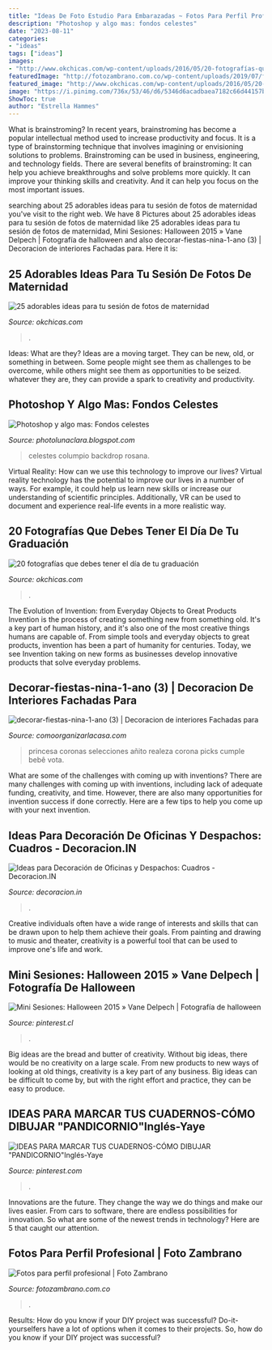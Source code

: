 ```yaml
---
title: "Ideas De Foto Estudio Para Embarazadas ~ Fotos Para Perfil Profesional"
description: "Photoshop y algo mas: fondos celestes"
date: "2023-08-11"
categories:
- "ideas"
tags: ["ideas"]
images:
- "http://www.okchicas.com/wp-content/uploads/2016/05/20-fotografías-que-debes-tener-el-día-de-tu-graduación.jpg"
featuredImage: "http://fotozambrano.com.co/wp-content/uploads/2019/07/foto-en-estudio-1-2.jpg"
featured_image: "http://www.okchicas.com/wp-content/uploads/2016/05/20-fotografías-que-debes-tener-el-día-de-tu-graduación.jpg"
image: "https://i.pinimg.com/736x/53/46/d6/5346d6acadbaea7182c66d44157b3e0e.jpg?b=t"
ShowToc: true
author: "Estrella Hammes"
---
```



What is brainstroming?
In recent years, brainstroming has become a popular intellectual method used to increase productivity and focus. It is a type of brainstorming technique that involves imagining or envisioning solutions to problems. Brainstroming can be used in business, engineering, and technology fields.
There are several benefits of brainstroming: It can help you achieve breakthroughs and solve problems more quickly. It can improve your thinking skills and creativity. And it can help you focus on the most important issues.

	

		
searching about 25 adorables ideas para tu sesión de fotos de maternidad you've visit to the right web. We have 8 Pictures about 25 adorables ideas para tu sesión de fotos de maternidad like 25 adorables ideas para tu sesión de fotos de maternidad, Mini Sesiones: Halloween 2015 » Vane Delpech | Fotografía de halloween and also decorar-fiestas-nina-1-ano (3) | Decoracion de interiores Fachadas para. Here it is:
		
    
## 25 Adorables Ideas Para Tu Sesión De Fotos De Maternidad

<img loading=lazy src="http://www.okchicas.com/wp-content/uploads/2015/11/fotografías-de-embarazadas-1.jpg" onerror="this.onerror=null;this.src='https://tse2.mm.bing.net/th?id=OIP.mi94VqjtihXlVY5sf08XEQHaKk&amp;pid=15.1';" alt="25 adorables ideas para tu sesión de fotos de maternidad">

_Source: okchicas.com_

>. 

	

Ideas: What are they?
Ideas are a moving target. They can be new, old, or something in between. Some people might see them as challenges to be overcome, while others might see them as opportunities to be seized. whatever they are, they can provide a spark to creativity and productivity.

    
## Photoshop Y Algo Mas: Fondos Celestes

<img loading=lazy src="http://3.bp.blogspot.com/-zXzsrIGuIUM/UJ0hlnuFoPI/AAAAAAAANLE/sH3xsZjhrUA/s640/Fondo-para-fotos-columpio-en-la-luna.jpg" onerror="this.onerror=null;this.src='https://tse4.mm.bing.net/th?id=OIP.LII0kCSva9qZqYDLa9Az8gHaJQ&amp;pid=15.1';" alt="Photoshop y algo mas: Fondos celestes">

_Source: photolunaclara.blogspot.com_

>celestes columpio backdrop rosana. 

	

Virtual Reality: How can we use this technology to improve our lives?
Virtual reality technology has the potential to improve our lives in a number of ways. For example, it could help us learn new skills or increase our understanding of scientific principles. Additionally, VR can be used to document and experience real-life events in a more realistic way.

    
## 20 Fotografías Que Debes Tener El Día De Tu Graduación

<img loading=lazy src="http://www.okchicas.com/wp-content/uploads/2016/05/20-fotografías-que-debes-tener-el-día-de-tu-graduación.jpg" onerror="this.onerror=null;this.src='https://tse4.mm.bing.net/th?id=OIP.kico7Zw-JzYuNWpLnBtYGQHaE8&amp;pid=15.1';" alt="20 fotografías que debes tener el día de tu graduación">

_Source: okchicas.com_

>. 

	

The Evolution of Invention: from Everyday Objects to Great Products
Invention is the process of creating something new from something old. It's a key part of human history, and it's also one of the most creative things humans are capable of. From simple tools and everyday objects to great products, invention has been a part of humanity for centuries. Today, we see Invention taking on new forms as businesses develop innovative products that solve everyday problems.

    
## Decorar-fiestas-nina-1-ano (3) | Decoracion De Interiores Fachadas Para

<img loading=lazy src="https://comoorganizarlacasa.com/wp-content/uploads/2017/05/decorar-fiestas-nina-1-ano-3.jpg" onerror="this.onerror=null;this.src='https://tse2.mm.bing.net/th?id=OIP.KeUufjujvu7yBYTpuE1KKwHaNK&amp;pid=15.1';" alt="decorar-fiestas-nina-1-ano (3) | Decoracion de interiores Fachadas para">

_Source: comoorganizarlacasa.com_

>princesa coronas selecciones añito realeza corona picks cumple bebê vota. 

	

What are some of the challenges with coming up with inventions?
There are many challenges with coming up with inventions, including lack of adequate funding, creativity, and time. However, there are also many opportunities for invention success if done correctly. Here are a few tips to help you come up with your next invention.

    
## Ideas Para Decoración De Oficinas Y Despachos: Cuadros - Decoracion.IN

<img loading=lazy src="https://decoracion.in/wp-content/uploads/ideas-originales-decoracion-oficinas-despachos-escritorios.jpg" onerror="this.onerror=null;this.src='https://tse1.mm.bing.net/th?id=OIP.dys3Myn1N0HakNuUUOg3OwHaFE&amp;pid=15.1';" alt="Ideas para Decoración de Oficinas y Despachos: Cuadros - Decoracion.IN">

_Source: decoracion.in_

>. 

	

Creative individuals often have a wide range of interests and skills that can be drawn upon to help them achieve their goals. From painting and drawing to music and theater, creativity is a powerful tool that can be used to improve one's life and work.

    
## Mini Sesiones: Halloween 2015 » Vane Delpech | Fotografía De Halloween

<img loading=lazy src="https://i.pinimg.com/736x/7c/c1/bb/7cc1bbef9c1e1943dadffb3fe3821052.jpg" onerror="this.onerror=null;this.src='https://tse4.mm.bing.net/th?id=OIP.h8C189IQTLlh1SkjCKun9AHaE8&amp;pid=15.1';" alt="Mini Sesiones: Halloween 2015 » Vane Delpech | Fotografía de halloween">

_Source: pinterest.cl_

>. 

	

Big ideas are the bread and butter of creativity. Without big ideas, there would be no creativity on a large scale. From new products to new ways of looking at old things, creativity is a key part of any business. Big ideas can be difficult to come by, but with the right effort and practice, they can be easy to produce.

    
## IDEAS PARA MARCAR TUS CUADERNOS-CÓMO DIBUJAR &quot;PANDICORNIO&quot;Inglés-Yaye

<img loading=lazy src="https://i.pinimg.com/736x/53/46/d6/5346d6acadbaea7182c66d44157b3e0e.jpg?b=t" onerror="this.onerror=null;this.src='https://tse4.mm.bing.net/th?id=OIP.QqEl42MmkGo4-w6BNv2rKQHaFj&amp;pid=15.1';" alt="IDEAS PARA MARCAR TUS CUADERNOS-CÓMO DIBUJAR &quot;PANDICORNIO&quot;Inglés-Yaye">

_Source: pinterest.com_

>. 

	

Innovations are the future. They change the way we do things and make our lives easier. From cars to software, there are endless possibilities for innovation. So what are some of the newest trends in technology? Here are 5 that caught our attention.

    
## Fotos Para Perfil Profesional | Foto Zambrano

<img loading=lazy src="http://fotozambrano.com.co/wp-content/uploads/2019/07/foto-en-estudio-1-2.jpg" onerror="this.onerror=null;this.src='https://tse1.mm.bing.net/th?id=OIP.nqAvHVeKlB0A_3m7nyoxsgAAAA&amp;pid=15.1';" alt="Fotos para perfil profesional | Foto Zambrano">

_Source: fotozambrano.com.co_

>. 

	

Results: How do you know if your DIY project was successful?
Do-it-yourselfers have a lot of options when it comes to their projects. So, how do you know if your DIY project was successful?

